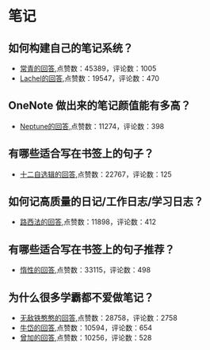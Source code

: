 #  笔记 
## 如何构建自己的笔记系统？
- [常青的回答](https://www.zhihu.com/question/23427617/answer/1445129874),点赞数：45389，评论数：1005
- [Lachel的回答](https://www.zhihu.com/question/23427617/answer/28206585),点赞数：19547，评论数：470
## OneNote 做出来的笔记颜值能有多高？
- [Neptune的回答](https://www.zhihu.com/question/57139472/answer/732421475),点赞数：11274，评论数：398
## 有哪些适合写在书签上的句子？
- [十二自选辑的回答](https://www.zhihu.com/question/354166347/answer/892654587),点赞数：22767，评论数：125
## 如何记高质量的日记/工作日志/学习日志？
- [路西法的回答](https://www.zhihu.com/question/20480096/answer/55663808),点赞数：11898，评论数：412
## 有哪些适合写在书签上的句子推荐？
- [惰性的回答](https://www.zhihu.com/question/347143626/answer/855674233),点赞数：33115，评论数：498
## 为什么很多学霸都不爱做笔记？
- [无敌铁憨憨的回答](https://www.zhihu.com/question/33971405/answer/741059983),点赞数：28758，评论数：2758
- [牛岱的回答](https://www.zhihu.com/question/33971405/answer/1026449087),点赞数：10594，评论数：654
- [曾加的回答](https://www.zhihu.com/question/33971405/answer/239018573),点赞数：10256，评论数：528
